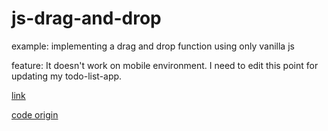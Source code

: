 # js-drag-and-drop
example: implementing a drag and drop function using only vanilla js

feature: It doesn't work on mobile environment. I need to edit this point for updating my todo-list-app.

[link](https://westone034626.github.io/js-drag-and-drop/)

[code origin](https://github.com/WebDevSimplified/Drag-And-Drop)
